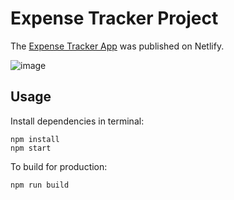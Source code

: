 # Expense Tracker Project
The [Expense Tracker App](https://cosmic-chebakia-644d50.netlify.app) was published on Netlify.

![image](https://github.com/sidneyshafer/complete-react-guide/assets/66838571/6bed6920-f58c-49b9-a954-98f86bd6a0c0)

## Usage
Install dependencies in terminal:
```
npm install
npm start
```
To build for production:
```
npm run build
```
